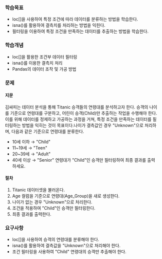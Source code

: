 ### 학습목표
-  loc[]을 사용하여 특정 조건에 따라 데이터를 분류하는 방법을 학습한다.
-  isna()를 활용하여 결측치를 처리하는 방법을 익힌다.
-  필터링을 이용하여 특정 조건을 만족하는 데이터를 추출하는 방법을 학습한다.

### 학습개념 
- loc[]을 활용한 조건부 데이터 필터링
- isna()를 이용한 결측치 처리
- Pandas의 데이터 조작 및 가공 방법  

### 문제
#### 지문  
김싸피는 데이터 분석을 통해 Titanic 승객들의 연령대를 분석하고자 한다.
승객의 나이를 기준으로 연령대를 구분하고, 어린이 승객(Child)만 추출하는 작업을 수행해야 한다.
이를 위해 데이터를 정제하고 가공하는 과정을 거쳐, 특정 조건을 만족하는 데이터를 필터링하는 방법을 익히는 것이 목표이다.나이가 결측값인 경우 "Unknown"으로 처리하며, 다음과 같은 기준으로 연령대를 분류한다.
- 10세 이하 → "Child"
- 11~19세 → "Teen"
- 20~39세 → "Adult"
- 40세 이상 → "Senior"
연령대가 "Child"인 승객만 필터링하여 최종 결과를 출력하세요.  

#### 절차
1. Titanic 데이터셋을 불러온다.
2. Age 컬럼을 기준으로 연령대(Age_Group)을 새로 생성한다.
3. 나이가 없는 경우 "Unknown"으로 처리한다.
4. 조건을 적용하여 "Child"인 승객만 필터링한다.
5. 최종 결과를 출력한다.  

### 요구사항
- loc[]을 사용하여 승객의 연령대를 분류해야 한다.
- isna()를 활용하여 결측값을 "Unknown"으로 처리해야 한다.
- 조건 필터링을 사용하여 "Child" 연령대의 승객만 추출해야 한다.